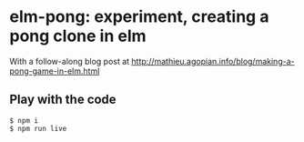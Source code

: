 # elm-pong: experiment, creating a pong clone in elm

With a follow-along blog post at
http://mathieu.agopian.info/blog/making-a-pong-game-in-elm.html


## Play with the code

	$ npm i
	$ npm run live

